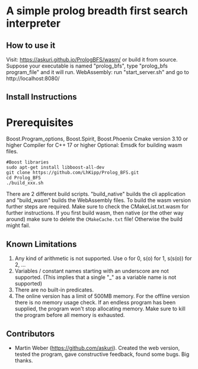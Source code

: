 A simple prolog breadth first search interpreter
================================================


How to use it
-------------
Visit: https://askuri.github.io/PrologBFS/wasm/
or build it from source.
Suppose your executable is named "prolog_bfs",
type "prolog_bfs program_file" and it will run.
WebAssembly: run "start_server.sh" and go to http://localhost:8080/

Install Instructions
--------------------
# Prerequisites
Boost.Program_options, Boost.Spirit, Boost.Phoenix
Cmake version 3.10 or higher
Compiler for C++ 17 or higher 
Optional: Emsdk for building wasm files.

```shell
#Boost libraries
sudo apt-get install libboost-all-dev
git clone https://github.com/LhKipp/Prolog_BFS.git
cd Prolog_BFS
./build_xxx.sh
```
There are 2 different build scripts. "build_native" builds the cli application and "build_wasm" builds the WebAssembly files.
To build the wasm version further steps are required. Make sure to check the CMakeList.txt.wasm for further instructions.
If you first build wasm, then native (or the other way around) make sure to delete the `CMakeCache.txt` file! Otherwise the build might fail.

Known Limitations
-----------------
1. Any kind of arithmetic is not supported. Use o for 0, s(o) for 1, s(s(o)) for 2, ...
2. Variables / constant names starting with an underscore are not supported. (This implies that a single "_" as a variable name is not supported)
3. There are no built-in predicates.
4. The online version has a limit of 500MB memory. For the offline version there is no memory usage check. If an endless program has been supplied, the program won't stop allocating memory. Make sure to kill the program before all memory is exhausted.



Contributors
------------
- Martin Weber (https://github.com/askuri). Created the web version, tested the program, gave constructive feedback, found some bugs. Big thanks.
